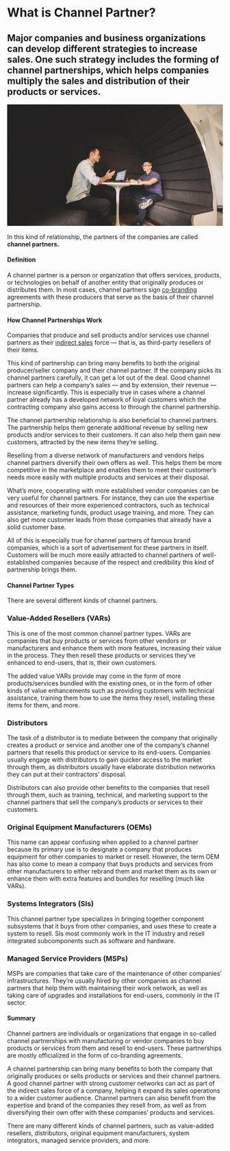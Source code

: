 # What is Channel Partner?

## Major companies and business organizations can develop different strategies to increase sales. One such strategy includes the forming of channel partnerships, which helps companies multiply the sales and distribution of their products or services.

![What is Channel Partner?](./img/business-meeting-with-two-men_t20_9kGz0v.jpeg)

In this kind of relationship, the partners of the companies are called **channel partners.**

#### Definition

A channel partner is a person or organization that offers services, products, or technologies on behalf of another entity that originally produces or distributes them. In most cases, channel partners sign [co-branding](https://www.thebrandingjournal.com/2020/10/what-is-co-branding/) agreements with these producers that serve as the basis of their channel partnership.

#### How Channel Partnerships Work

Companies that produce and sell products and/or services use channel partners as their [indirect sales](https://www.investopedia.com/terms/i/indirect-sales.asp) force — that is, as third-party resellers of their items.

This kind of partnership can bring many benefits to both the original producer/seller company and their channel partner. If the company picks its channel partners carefully, it can get a lot out of the deal. Good channel partners can help a company’s sales — and by extension, their revenue — increase significantly. This is especially true in cases where a channel partner already has a developed network of loyal customers which the contracting company also gains access to through the channel partnership.

The channel partnership relationship is also beneficial to channel partners. The partnership helps them generate additional revenue by selling new products and/or services to their customers. It can also help them gain new customers, attracted by the new items they’re selling.

Reselling from a diverse network of manufacturers and vendors helps channel partners diversify their own offers as well. This helps them be more competitive in the marketplace and enables them to meet their customer’s needs more easily with multiple products and services at their disposal.

What’s more, cooperating with more established vendor companies can be very useful for channel partners. For instance, they can use the expertise and resources of their more experienced contractors, such as technical assistance, marketing funds, product usage training, and more. They can also get more customer leads from those companies that already have a solid customer base.

All of this is especially true for channel partners of famous brand companies, which is a sort of advertisement for these partners in itself. Customers will be much more easily attracted to channel partners of well-established companies because of the respect and credibility this kind of partnership brings them.

#### Channel Partner Types

There are several different kinds of channel partners.

### Value-Added Resellers (VARs)

This is one of the most common channel partner types. VARs are companies that buy products or services from other vendors or manufacturers and enhance them with more features, increasing their value in the process. They then resell these products or services they’ve enhanced to end-users, that is, their own customers.

The added value VARs provide may come in the form of more products/services bundled with the existing ones, or in the form of other kinds of value enhancements such as providing customers with technical assistance, training them how to use the items they resell, installing these items for them, and more.

### Distributors

The task of a distributor is to mediate between the company that originally creates a product or service and another one of the company’s channel partners that resells this product or service to its end-users. Companies usually engage with distributors to gain quicker access to the market through them, as distributors usually have elaborate distribution networks they can put at their contractors’ disposal.

Distributors can also provide other benefits to the companies that resell through them, such as training, technical, and marketing support to the channel partners that sell the company’s products or services to their customers.

### Original Equipment Manufacturers (OEMs)

This name can appear confusing when applied to a channel partner because its primary use is to designate a company that produces equipment for other companies to market or resell. However, the term OEM has also come to mean a company that buys products and services from other manufacturers to either rebrand them and market them as its own or enhance them with extra features and bundles for reselling (much like VARs).

### Systems Integrators (SIs)

This channel partner type specializes in bringing together component subsystems that it buys from other companies, and uses these to create a system to resell. SIs most commonly work in the IT industry and resell integrated subcomponents such as software and hardware.

### Managed Service Providers (MSPs)

MSPs are companies that take care of the maintenance of other companies’ infrastructures. They’re usually hired by other companies as channel partners that help them with maintaining their work network, as well as taking care of upgrades and installations for end-users, commonly in the IT sector.

#### Summary

Channel partners are individuals or organizations that engage in so-called channel partnerships with manufacturing or vendor companies to buy products or services from them and resell to end-users. These partnerships are mostly officialized in the form of co-branding agreements.

A channel partnership can bring many benefits to both the company that originally produces or sells products or services and their channel partners. A good channel partner with strong customer networks can act as part of the indirect sales force of a company, helping it expand its sales operations to a wider customer audience. Channel partners can also benefit from the expertise and brand of the companies they resell from, as well as from diversifying their own offer with these companies’ products and services.

There are many different kinds of channel partners, such as value-added resellers, distributors, original equipment manufacturers, system integrators, managed service providers, and more.